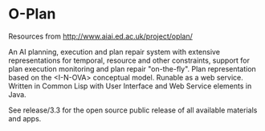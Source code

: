 # O-Plan

Resources from http://www.aiai.ed.ac.uk/project/oplan/

An AI planning, execution and plan repair system with extensive representations for temporal, resource and other constraints, support for plan execution monitoring and plan repair "on-the-fly". Plan representation based on the &lt;I-N-OVA&gt; conceptual model. Runable as a web service. Written in Common Lisp with User Interface and Web Service elements in Java.

See release/3.3 for the open source public release of all available materials and apps.
